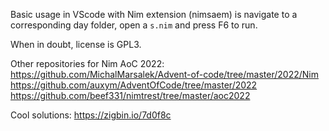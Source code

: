 Basic usage in VScode with Nim extension (nimsaem) is navigate to a corresponding day folder, open a ```s.nim``` and press F6 to run. 

When in doubt, license is GPL3.

Other repositories for Nim AoC 2022:
https://github.com/MichalMarsalek/Advent-of-code/tree/master/2022/Nim
https://github.com/auxym/AdventOfCode/tree/master/2022
https://github.com/beef331/nimtrest/tree/master/aoc2022

Cool solutions:
https://zigbin.io/7d0f8c
